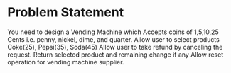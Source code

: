 # Problem Statement

You need to design a Vending Machine which
 Accepts coins of 1,5,10,25 Cents i.e. penny, nickel, dime, and quarter.
 Allow user to select products Coke(25), Pepsi(35), Soda(45)
 Allow user to take refund by canceling the request.
 Return selected product and remaining change if any
 Allow reset operation for vending machine supplier.
